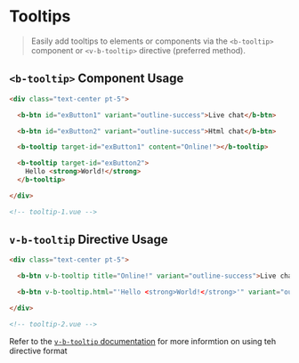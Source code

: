 # Tooltips

> Easily add tooltips to elements or components via the `<b-tooltip>` component or
`<v-b-tooltip>` directive (preferred method).


## `<b-tooltip>` Component Usage

```html
<div class="text-center pt-5">

  <b-btn id="exButton1" variant="outline-success">Live chat</b-btn>

  <b-btn id="exButton2" variant="outline-success">Html chat</b-btn>

  <b-tooltip target-id="exButton1" content="Online!"></b-tooltip>

  <b-tooltip target-id="exButton2">
    Hello <strong>World!</strong>
  </b-tooltip>

</div>

<!-- tooltip-1.vue -->
```

## `v-b-tooltip` Directive Usage

```html
<div class="text-center pt-5">

  <b-btn v-b-tooltip title="Online!" variant="outline-success">Live chat</b-btn>

  <b-btn v-b-tooltip.html="'Hello <strong>World!</strong>'" variant="outline-success">Html chat</b-btn>

</div>

<!-- tooltip-2.vue -->
```

Refer to the [`v-b-tooltip` documentation](/docs/directives/tooltip) for more informtion on
using teh directive format

